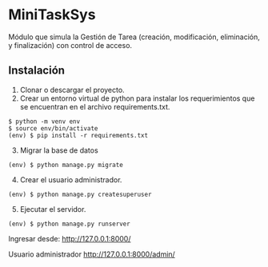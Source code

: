 # MiniTaskSys

Módulo que simula la Gestión de Tarea (creación, modificación, eliminación, y finalización) con control de acceso.

## Instalación

1. Clonar o descargar el proyecto.
2. Crear un entorno virtual de python para instalar los requerimientos que se encuentran en el archivo requirements.txt.

```
$ python -m venv env
$ source env/bin/activate
(env) $ pip install -r requirements.txt
```

3. Migrar la base de datos
```
(env) $ python manage.py migrate
```

4. Crear el usuario administrador.

```
(env) $ python manage.py createsuperuser
```

5. Ejecutar el servidor.

```
(env) $ python manage.py runserver
```

Ingresar desde: http://127.0.0.1:8000/

Usuario administrador http://127.0.0.1:8000/admin/